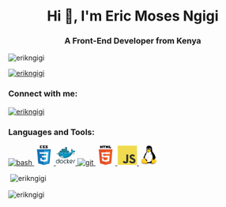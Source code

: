<h1 align="center">Hi 👋, I'm Eric Moses Ngigi</h1>
<h3 align="center">A Front-End Developer from Kenya</h3>

<p align="left"> <img src="https://komarev.com/ghpvc/?username=erikngigi&label=Profile%20views&color=0e75b6&style=flat" alt="erikngigi" /> </p>

<p align="left"> <a href="https://twitter.com/erikngigi" target="blank"><img src="https://img.shields.io/twitter/follow/erikngigi?logo=twitter&style=for-the-badge" alt="erikngigi" /></a> </p>

<h3 align="left">Connect with me:</h3>
<p align="left">
<a href="https://twitter.com/erikngigi" target="blank"><img align="center" src="https://raw.githubusercontent.com/rahuldkjain/github-profile-readme-generator/master/src/images/icons/Social/twitter.svg" alt="erikngigi" height="30" width="40" /></a>
</p>

<h3 align="left">Languages and Tools:</h3>
<p align="left"> <a href="https://www.gnu.org/software/bash/" target="_blank" rel="noreferrer"> <img src="https://www.vectorlogo.zone/logos/gnu_bash/gnu_bash-icon.svg" alt="bash" width="40" height="40"/> </a> <a href="https://www.w3schools.com/css/" target="_blank" rel="noreferrer"> <img src="https://raw.githubusercontent.com/devicons/devicon/master/icons/css3/css3-original-wordmark.svg" alt="css3" width="40" height="40"/> </a> <a href="https://www.docker.com/" target="_blank" rel="noreferrer"> <img src="https://raw.githubusercontent.com/devicons/devicon/master/icons/docker/docker-original-wordmark.svg" alt="docker" width="40" height="40"/> </a> <a href="https://git-scm.com/" target="_blank" rel="noreferrer"> <img src="https://www.vectorlogo.zone/logos/git-scm/git-scm-icon.svg" alt="git" width="40" height="40"/> </a> <a href="https://www.w3.org/html/" target="_blank" rel="noreferrer"> <img src="https://raw.githubusercontent.com/devicons/devicon/master/icons/html5/html5-original-wordmark.svg" alt="html5" width="40" height="40"/> </a> <a href="https://developer.mozilla.org/en-US/docs/Web/JavaScript" target="_blank" rel="noreferrer"> <img src="https://raw.githubusercontent.com/devicons/devicon/master/icons/javascript/javascript-original.svg" alt="javascript" width="40" height="40"/> </a> <a href="https://www.linux.org/" target="_blank" rel="noreferrer"> <img src="https://raw.githubusercontent.com/devicons/devicon/master/icons/linux/linux-original.svg" alt="linux" width="40" height="40"/> </a> </p>

<p>&nbsp;<img align="center" src="https://github-readme-stats.vercel.app/api?username=erikngigi&show_icons=true&locale=en" alt="erikngigi" /></p>

<p><img align="center" src="https://github-readme-streak-stats.herokuapp.com/?user=erikngigi&" alt="erikngigi" /></p>

